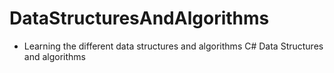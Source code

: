 # DataStructuresAndAlgorithms

* Learning the different data structures and algorithms
C# Data Structures and algorithms
